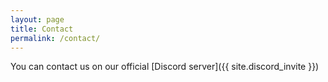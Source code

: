 ```yaml
---
layout: page
title: Contact
permalink: /contact/
---
```


You can contact us on our official [Discord server]({{ site.discord_invite }})
